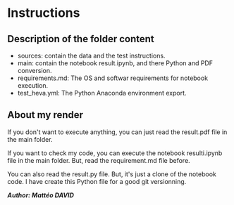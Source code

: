 # Instructions

## Description of the folder content

* sources: contain the data and the test instructions.
* main:  contain the notebook result.ipynb, and there Python and PDF conversion.
* requirements.md: The OS and softwar requirements for notebook execution.
* test_heva.yml: The Python Anaconda environment export.
## About my render
If you don't want to execute anything, you can just read the result.pdf file in the main folder.

If you want to check my code, you can execute the notebook resulti.ipynb file in the main folder. But, read the requirement.md file before.

You can also read the result.py file. But, it's just a clone of the notebook code. I have create this Python file for a good git versionning.

***Author: Mattéo DAVID***